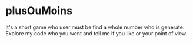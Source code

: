 # plusOuMoins
It's a short game who user must be find a whole number who is generate.
Explore my code who you went and tell me if you like or your point of view.
